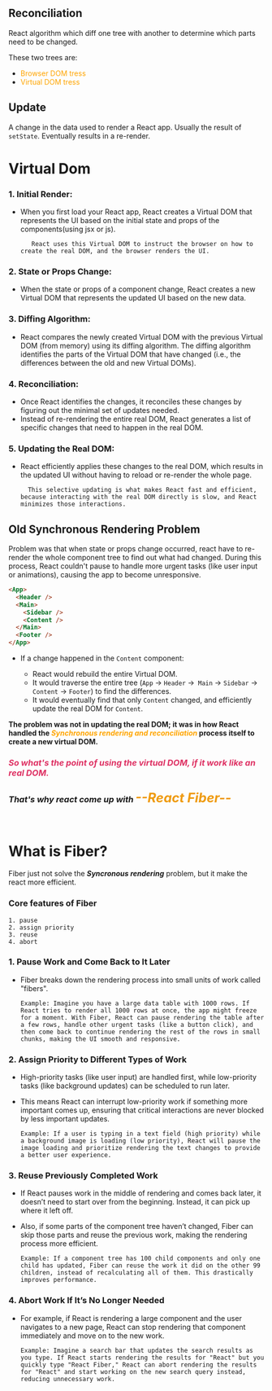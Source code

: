 ## Reconciliation

React algorithm which diff one tree with another to determine which parts need to be changed.

These two trees are:

- <span style="color: Orange">Browser DOM tress</span>
- <span style="color:Orange">Virtual DOM tress</span>

## Update

A change in the data used to render a React app. Usually the result of `setState`. Eventually results in a re-render.

# Virtual Dom

### 1. Initial Render:

- When you first load your React app, React creates a Virtual DOM that represents the UI based on the initial state and props of the components(using jsx or js).

         React uses this Virtual DOM to instruct the browser on how to create the real DOM, and the browser renders the UI.

### 2. State or Props Change:

- When the state or props of a component change, React creates a new Virtual DOM that represents the updated UI based on the new data.

### 3. Diffing Algorithm:

- React compares the newly created Virtual DOM with the previous Virtual DOM (from memory) using its diffing algorithm.
  The diffing algorithm identifies the parts of the Virtual DOM that have changed (i.e., the differences between the old and new Virtual DOMs).

### 4. Reconciliation:

- Once React identifies the changes, it reconciles these changes by figuring out the minimal set of updates needed.
- Instead of re-rendering the entire real DOM, React generates a list of specific changes that need to happen in the real DOM.

### 5. Updating the Real DOM:

- React efficiently applies these changes to the real DOM, which results in the updated UI without having to reload or re-render the whole page.

        This selective updating is what makes React fast and efficient, because interacting with the real DOM directly is slow, and React minimizes those interactions.

## Old Synchronous Rendering Problem

Problem was that when state or props change occurred, react have to re-render the whole component tree to find out what had changed. During this process, React couldn't pause to handle more urgent tasks (like user input or animations), causing the app to become unresponsive.

```HTML
<App>
  <Header />
  <Main>
    <Sidebar />
    <Content />
  </Main>
  <Footer />
</App>
```

- If a change happened in the `Content` component:

  - React would rebuild the entire Virtual DOM.
  - It would traverse the entire tree (`App` → `Header` →` Main` → `Sidebar` → `Content` → `Footer`) to find the differences.
  - It would eventually find that only `Content` changed, and efficiently update the real DOM for `Content`.

**The problem was not in updating the real DOM; it was in how React handled the <span style="color:orange">_Synchronous rendering and reconciliation_</span> process itself to create a new virtual DOM.**

### <span style="color:#DE3163">**_So what's the point of using the virtual DOM, if it work like an real DOM._**</span>

### _That's why react come up with <span style="font-size:1.6rem; color:#EF9B0F">--React Fiber--_</span>

<span style="border:2px solid #0000"></span>

# What is Fiber?

Fiber just not solve the **_Syncronous rendering_** problem, but it make the react more efficient.

### Core features of Fiber

    1. pause
    2. assign priority
    3. reuse
    4. abort

### 1. Pause Work and Come Back to It Later

- Fiber breaks down the rendering process into small units of work called "fibers".

      Example: Imagine you have a large data table with 1000 rows. If React tries to render all 1000 rows at once, the app might freeze for a moment. With Fiber, React can pause rendering the table after a few rows, handle other urgent tasks (like a button click), and then come back to continue rendering the rest of the rows in small chunks, making the UI smooth and responsive.

### 2. Assign Priority to Different Types of Work

- High-priority tasks (like user input) are handled first, while low-priority tasks (like background updates) can be scheduled to run later.
- This means React can interrupt low-priority work if something more important comes up, ensuring that critical interactions are never blocked by less important updates.

      Example: If a user is typing in a text field (high priority) while a background image is loading (low priority), React will pause the image loading and prioritize rendering the text changes to provide a better user experience.

### 3. Reuse Previously Completed Work

- If React pauses work in the middle of rendering and comes back later, it doesn’t need to start over from the beginning. Instead, it can pick up where it left off.
- Also, if some parts of the component tree haven’t changed, Fiber can skip those parts and reuse the previous work, making the rendering process more efficient.

      Example: If a component tree has 100 child components and only one child has updated, Fiber can reuse the work it did on the other 99 children, instead of recalculating all of them. This drastically improves performance.

### 4. Abort Work If It’s No Longer Needed

- For example, if React is rendering a large component and the user navigates to a new page, React can stop rendering that component immediately and move on to the new work.

      Example: Imagine a search bar that updates the search results as you type. If React starts rendering the results for "React" but you quickly type "React Fiber," React can abort rendering the results for "React" and start working on the new search query instead, reducing unnecessary work.
